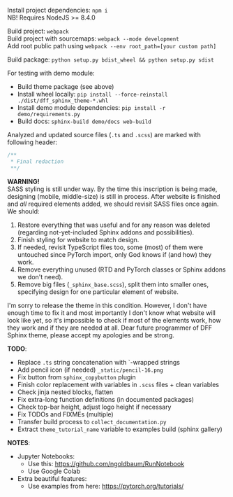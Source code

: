 Install project dependencies: `npm i`  
NB! Requires NodeJS >= 8.4.0

Build project: `webpack`  
Build project with sourcemaps: `webpack --mode development`  
Add root public path using `webpack --env root_path=[your custom path]`

Build package: `python setup.py bdist_wheel && python setup.py sdist`

For testing with demo module:
- Build theme package (see above)
- Install wheel locally: `pip install --force-reinstall ./dist/dff_sphinx_theme-*.whl`
- Install demo module dependencies: `pip install -r demo/requirements.py`
- Build docs: `sphinx-build demo/docs web-build`

Analyzed and updated source files (`.ts` and `.scss`) are marked with following header:
```typescript
/**
 * Final redaction
 **/
```

**WARNING!**  
SASS styling is still under way.
By the time this inscription is being made, designing (mobile, middle-size) is still in process.
After website is finished and _all_ required elements added, we should revisit SASS files once again.
We should:
1. Restore everything that was useful and for any reason was deleted (regarding not-yet-included Sphinx addons and possibilities).
2. Finish styling for website to match design.
3. If needed, revisit TypeScript files too, some (most) of them were untouched since PyTorch import, only God knows if (and how) they work.
4. Remove everything unused (RTD and PyTorch classes or Sphinx addons we don't need).
5. Remove big files (`_sphinx_base.scss`), split them into smaller ones, specifying design for one particular element of website.

I'm sorry to release the theme in this condition.
However, I don't have enough time to fix it and most importantly I don't know what website will look like yet, so it's impossible to check if most of the elements work, how they work and if they are needed at all.
Dear future programmer of DFF Sphinx theme, please accept my apologies and be strong.

**TODO**:
- Replace `.ts` string concatenation with `-wrapped strings
- Add pencil icon (if needed) `_static/pencil-16.png`
- Fix button from `sphinx_copybutton` plugin
- Finish color replacement with variables in `.scss` files + clean variables
- Check jinja nested blocks, flatten
- Fix extra-long function definitions (in documented packages)
- Check top-bar height, adjust logo height if necessary
- Fix TODOs and FIXMEs (multiple)
- Transfer build process to `collect_documentation.py`
- Extract `theme_tutorial_name` variable to examples build (sphinx gallery)

**NOTES**:  
- Jupyter Notebooks:  
  - Use this: https://github.com/ngoldbaum/RunNotebook
  - Use Google Colab
- Extra beautiful features:
  - Use examples from here: https://pytorch.org/tutorials/
